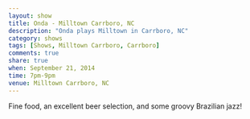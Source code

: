 ```yaml
---
layout: show
title: Onda - Milltown Carrboro, NC
description: "Onda plays Milltown in Carrboro, NC"
category: shows
tags: [Shows, Milltown Carrboro, Carrboro]
comments: true
share: true
when: September 21, 2014
time: 7pm-9pm
venue: Milltown Carrboro, NC
---
```


Fine food, an excellent beer selection, and some groovy Brazilian jazz!
